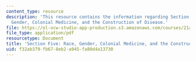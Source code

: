 ```yaml
---
content_type: resource
description: 'This resource contains the information regarding Section Five: Race,
  Gender, Colonial Medicine, and the Construction of Disease.'
file: https://ol-ocw-studio-app-production.s3.amazonaws.com/courses/21a-460j-medicine-religion-and-politics-in-africa-and-the-african-diaspora-spring-2005/f32ab379fb678eb2a945fa80d4a13730_MIT21A_460JS05_3_17_05460j.pdf
file_type: application/pdf
resourcetype: Document
title: 'Section Five: Race, Gender, Colonial Medicine, and the Construction of Disease'
uid: f32ab379-fb67-8eb2-a945-fa80d4a13730
---
```

